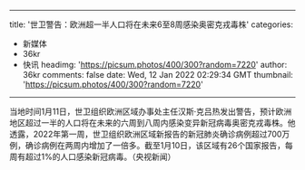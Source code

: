 
---
title: '世卫警告：欧洲超一半人口将在未来6至8周感染奥密克戎毒株'
categories: 
 - 新媒体
 - 36kr
 - 快讯
headimg: 'https://picsum.photos/400/300?random=7220'
author: 36kr
comments: false
date: Wed, 12 Jan 2022 02:29:34 GMT
thumbnail: 'https://picsum.photos/400/300?random=7220'
---

<div>   
当地时间1月11日，世卫组织欧洲区域办事处主任汉斯·克吕热发出警告，预计欧洲地区超过一半的人口将在未来的六周到八周内感染变异新冠病毒奥密克戎毒株。他透露，2022年第一周，世卫组织欧洲区域新报告的新冠肺炎确诊病例超过700万例，确诊病例在两周内增加了一倍多。截至1月10日，该区域有26个国家报告，每周有超过1%的人口感染新冠病毒。（央视新闻）  
</div>
            